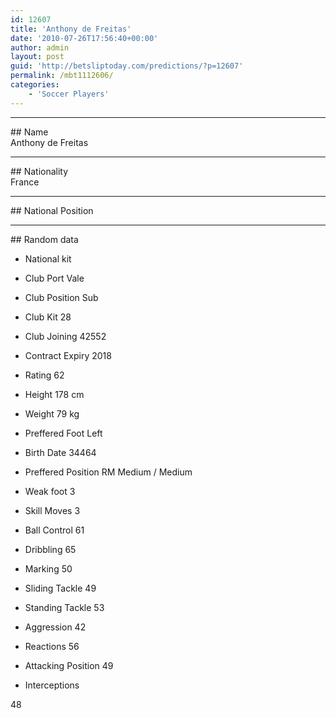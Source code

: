 ```yaml
---
id: 12607
title: 'Anthony de Freitas'
date: '2010-07-26T17:56:40+00:00'
author: admin
layout: post
guid: 'http://betsliptoday.com/predictions/?p=12607'
permalink: /mbt1112606/
categories:
    - 'Soccer Players'
---
```


- - - - - -

\## Name  
 Anthony de Freitas

- - - - - -

\## Nationality  
 France

- - - - - -

\## National Position

- - - - - -

\## Random data

- National kit
- Club
 Port Vale

- Club Position
 Sub

- Club Kit
 28

- Club Joining
 42552

- Contract Expiry
 2018

- Rating
 62

- Height
 178 cm

- Weight
 79 kg

- Preffered Foot
 Left

- Birth Date
 34464

- Preffered Position
 RM Medium / Medium

- Weak foot
 3

- Skill Moves
 3

- Ball Control
 61

- Dribbling
 65

- Marking
 50

- Sliding Tackle
 49

- Standing Tackle
 53

- Aggression
 42

- Reactions
 56

- Attacking Position
 49

- Interceptions

 48